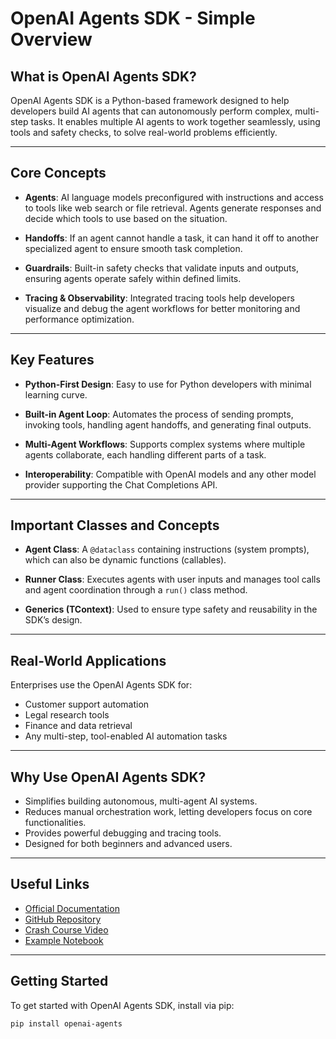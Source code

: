 # OpenAI Agents SDK - Simple Overview

## What is OpenAI Agents SDK?

OpenAI Agents SDK is a Python-based framework designed to help developers build AI agents that can autonomously perform complex, multi-step tasks. It enables multiple AI agents to work together seamlessly, using tools and safety checks, to solve real-world problems efficiently.

---

## Core Concepts

- **Agents**: AI language models preconfigured with instructions and access to tools like web search or file retrieval. Agents generate responses and decide which tools to use based on the situation.

- **Handoffs**: If an agent cannot handle a task, it can hand it off to another specialized agent to ensure smooth task completion.

- **Guardrails**: Built-in safety checks that validate inputs and outputs, ensuring agents operate safely within defined limits.

- **Tracing & Observability**: Integrated tracing tools help developers visualize and debug the agent workflows for better monitoring and performance optimization.

---

## Key Features

- **Python-First Design**: Easy to use for Python developers with minimal learning curve.

- **Built-in Agent Loop**: Automates the process of sending prompts, invoking tools, handling agent handoffs, and generating final outputs.

- **Multi-Agent Workflows**: Supports complex systems where multiple agents collaborate, each handling different parts of a task.

- **Interoperability**: Compatible with OpenAI models and any other model provider supporting the Chat Completions API.

---

## Important Classes and Concepts

- **Agent Class**: A `@dataclass` containing instructions (system prompts), which can also be dynamic functions (callables).

- **Runner Class**: Executes agents with user inputs and manages tool calls and agent coordination through a `run()` class method.

- **Generics (TContext)**: Used to ensure type safety and reusability in the SDK’s design.

---

## Real-World Applications

Enterprises use the OpenAI Agents SDK for:

- Customer support automation  
- Legal research tools  
- Finance and data retrieval  
- Any multi-step, tool-enabled AI automation tasks  

---

## Why Use OpenAI Agents SDK?

- Simplifies building autonomous, multi-agent AI systems.  
- Reduces manual orchestration work, letting developers focus on core functionalities.  
- Provides powerful debugging and tracing tools.  
- Designed for both beginners and advanced users.

---

## Useful Links

- [Official Documentation](https://github.com/openai/openai-agents-python)  
- [GitHub Repository](https://github.com/openai/openai-agents-python)  
- [Crash Course Video]([https://www.youtube.com/watch?v=dQw4w9WgXcQ](https://www.youtube.com/watch?v=83l01nAHG6E&list=PL0vKVrkG4hWovpr0FX6Gs-06hfsPDEUe6))  
- [Example Notebook](https://github.com/aurelio-labs/cookbook/blob/main/gen-ai/openai/agents-sdk-intro.ipynb)

---

## Getting Started

To get started with OpenAI Agents SDK, install via pip:

```bash
pip install openai-agents
